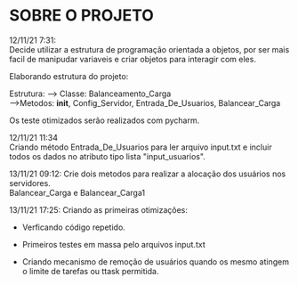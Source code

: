 # SOBRE O PROJETO
12/11/21 7:31: <br>
Decide utilizar a estrutura de programação orientada a objetos,
por ser mais facil de manipudar variaveis e criar objetos para interagir com eles.


Elaborando estrutura do projeto:

Estrutura:
--> Classe: Balanceamento_Carga
    <br>
        -->Metodos: __init__, Config_Servidor, Entrada_De_Usuarios, Balancear_Carga

Os teste otimizados serão realizados com pycharm.

12/11/21 11:34<br>
Criando método Entrada_De_Usuarios para ler arquivo input.txt e incluir todos os dados no atributo tipo 
lista "input_usuarios".



13/11/21 09:12:
Crie dois metodos para realizar a alocação dos usuários nos servidores.<br>
Balancear_Carga e Balancear_Carga1

13/11/21 17:25:
Criando as primeiras otimizações:
 - Verficando código repetido.  
 - Primeiros testes em massa pelo arquivos input.txt

 - Criando mecanismo de remoção de usuários quando os mesmo atingem o limite de tarefas ou ttask permitida.